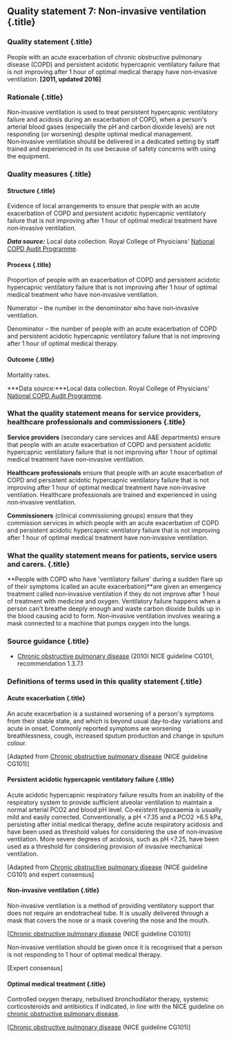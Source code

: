 Quality statement 7: Non‑invasive ventilation {.title}
---------------------------------------------

### Quality statement {.title}

People with an acute exacerbation of chronic obstructive pulmonary
disease (COPD) and persistent acidotic hypercapnic ventilatory failure
that is not improving after 1 hour of optimal medical therapy have
non‑invasive ventilation. **[2011, updated 2016]**

### Rationale {.title}

Non‑invasive ventilation is used to treat persistent hypercapnic
ventilatory failure and acidosis during an exacerbation of COPD, when a
person's arterial blood gases (especially the pH and carbon dioxide
levels) are not responding (or worsening) despite optimal medical
management. Non‑invasive ventilation should be delivered in a dedicated
setting by staff trained and experienced in its use because of safety
concerns with using the equipment.

### Quality measures {.title}

#### Structure {.title}

Evidence of local arrangements to ensure that people with an acute
exacerbation of COPD and persistent acidotic hypercapnic ventilatory
failure that is not improving after 1 hour of optimal medical treatment
have non‑invasive ventilation.

***Data source:*** Local data collection. Royal College of Physicians'
[National COPD Audit
Programme](https://www.rcplondon.ac.uk/projects/national-copd-audit-programme-starting-2013).

#### Process {.title}

Proportion of people with an exacerbation of COPD and persistent
acidotic hypercapnic ventilatory failure that is not improving after 1
hour of optimal medical treatment who have non‑invasive ventilation.

Numerator – the number in the denominator who have non‑invasive
ventilation.

Denominator – the number of people with an acute exacerbation of COPD
and persistent acidotic hypercapnic ventilatory failure that is not
improving after 1 hour of optimal medical therapy.

#### Outcome {.title}

Mortality rates.

***Data source:***Local data collection. Royal College of Physicians'
[National COPD Audit
Programme](https://www.rcplondon.ac.uk/projects/national-copd-audit-programme-starting-2013).

### What the quality statement means for service providers, healthcare professionals and commissioners {.title}

**Service providers** (secondary care services and A&E departments)
ensure that people with an acute exacerbation of COPD and persistent
acidotic hypercapnic ventilatory failure that is not improving after 1
hour of optimal medical treatment have non‑invasive ventilation.

**Healthcare professionals** ensure that people with an acute
exacerbation of COPD and persistent acidotic hypercapnic ventilatory
failure that is not improving after 1 hour of optimal medical treatment
have non‑invasive ventilation. Healthcare professionals are trained and
experienced in using non‑invasive ventilation.

**Commissioners** (clinical commissioning groups) ensure that they
commission services in which people with an acute exacerbation of COPD
and persistent acidotic hypercapnic ventilatory failure that is not
improving after 1 hour of optimal medical treatment have non‑invasive
ventilation.

### What the quality statement means for patients, service users and carers. {.title}

**People with COPD who have 'ventilatory failure' during a sudden flare
up of their symptoms (called an acute exacerbation)**are given an
emergency treatment called non‑invasive ventilation if they do not
improve after 1 hour of treatment with medicine and oxygen. Ventilatory
failure happens when a person can't breathe deeply enough and waste
carbon dioxide builds up in the blood causing acid to form. Non‑invasive
ventilation involves wearing a mask connected to a machine that pumps
oxygen into the lungs.

### Source guidance {.title}

-   [Chronic obstructive pulmonary
    disease](http://www.nice.org.uk/guidance/cg101) (2010) NICE
    guideline CG101, recommendation 1.3.7.1

### Definitions of terms used in this quality statement {.title}

#### Acute exacerbation {.title}

An acute exacerbation is a sustained worsening of a person's symptoms
from their stable state, and which is beyond usual day‑to‑day variations
and acute in onset. Commonly reported symptoms are worsening
breathlessness, cough, increased sputum production and change in sputum
colour.

[Adapted from [Chronic obstructive pulmonary
disease](http://www.nice.org.uk/guidance/cg101) (NICE guideline CG101)]

#### Persistent acidotic hypercapnic ventilatory failure {.title}

Acute acidotic hypercapnic respiratory failure results from an inability
of the respiratory system to provide sufficient alveolar ventilation to
maintain a normal arterial PCO2 and blood pH level. Co‑existent
hypoxaemia is usually mild and easily corrected. Conventionally, a pH
\<7.35 and a PCO2 \>6.5 kPa, persisting after initial medical therapy,
define acute respiratory acidosis and have been used as threshold values
for considering the use of non‑invasive ventilation. More severe degrees
of acidosis, such as pH \<7.25, have been used as a threshold for
considering provision of invasive mechanical ventilation.

[Adapted from [Chronic obstructive pulmonary
disease](http://www.nice.org.uk/guidance/cg101) (NICE guideline CG101)
and expert consensus]

#### Non‑invasive ventilation {.title}

Non‑invasive ventilation is a method of providing ventilatory support
that does not require an endotracheal tube. It is usually delivered
through a mask that covers the nose or a mask covering the nose and the
mouth.

[[Chronic obstructive pulmonary
disease](http://www.nice.org.uk/guidance/cg101) (NICE guideline CG101)]

Non‑invasive ventilation should be given once it is recognised that a
person is not responding to 1 hour of optimal medical therapy.

[Expert consensus]

#### Optimal medical treatment {.title}

Controlled oxygen therapy, nebulised bronchodilator therapy, systemic
corticosteroids and antibiotics if indicated, in line with the NICE
guideline on [chronic obstructive pulmonary
disease](http://www.nice.org.uk/guidance/cg101).

[[Chronic obstructive pulmonary
disease](http://www.nice.org.uk/guidance/cg101) (NICE guideline CG101)]


